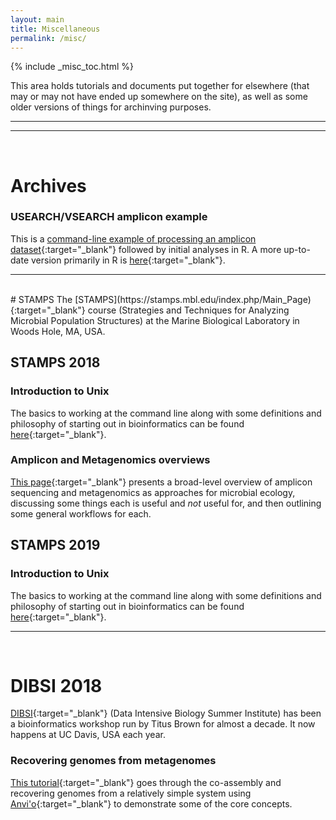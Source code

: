 ```yaml
---
layout: main
title: Miscellaneous
permalink: /misc/
---  
```


{% include _misc_toc.html %}

This area holds tutorials and documents put together for elsewhere (that may or may not have ended up somewhere on the site), as well as some older versions of things for archinving purposes.
<br>

---
---
<br>

# Archives
### USEARCH/VSEARCH amplicon example
This is a [command-line example of processing an amplicon dataset](/amplicon/workflow_ex){:target="_blank"} followed by initial analyses in R. A more up-to-date version primarily in R is [here](/amplicon/dada2_workflow_ex){:target="_blank"}.
<br>

---
<br>
# STAMPS
The [STAMPS](https://stamps.mbl.edu/index.php/Main_Page){:target="_blank"} course (Strategies and Techniques for Analyzing Microbial Population Structures) at the Marine Biological Laboratory in Woods Hole, MA, USA.

## STAMPS 2018
### Introduction to Unix
The basics to working at the command line along with some definitions and philosophy of starting out in bioinformatics can be found [here](https://astrobiomike.github.io/stamps2018/unix_intro){:target="_blank"}.

### Amplicon and Metagenomics overviews
[This page](/misc/amplicon_and_metagen){:target="_blank"} presents a broad-level overview of amplicon sequencing and metagenomics as approaches for microbial ecology, discussing some things each is useful and _not_ useful for, and then outlining some general workflows for each.

## STAMPS 2019
### Introduction to Unix
The basics to working at the command line along with some definitions and philosophy of starting out in bioinformatics can be found [here](/stamps2019/unix_intro){:target="_blank"}.
<br>

---
<br>


# DIBSI 2018
[DIBSI](http://ivory.idyll.org/dibsi/){:target="_blank"} (Data Intensive Biology Summer Institute) has been a bioinformatics workshop run by Titus Brown for almost a decade. It now happens at UC Davis, USA each year. 

### Recovering genomes from metagenomes
[This tutorial](https://astrobiomike.github.io/metagenomics/metagen_anvio){:target="_blank"} goes through the co-assembly and recovering genomes from a relatively simple system using [Anvi'o](http://merenlab.org/software/anvio/){:target="_blank"} to demonstrate some of the core concepts. 



